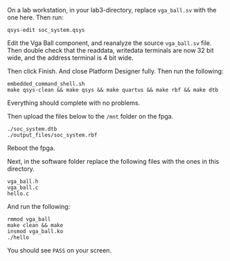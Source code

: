 On a lab workstation, in your lab3-directory, replace `vga_ball.sv` with the one
here.
Then run:
```
qsys-edit soc_system.qsys
```
Edit the Vga Ball component, and reanalyze the source `vga_ball.sv` file. Then
double check that the readdata, writedata terminals are now 32 bit wide, and the
address terminal is 4 bit wide.

Then click Finish. And close Platform Designer fully. Then run the following:
```
embedded_command_shell.sh
make qsys-clean && make qsys && make quartus && make rbf && make dtb
```
Everything should complete with no problems.

Then upload the files below to the `/mnt` folder on the fpga.
```
./soc_system.dtb
./output_files/soc_system.rbf
```
Reboot the fpga.

Next, in the software folder replace the following files with the ones in this
directory.
```
vga_ball.h
vga_ball.c
hello.c
```
And run the following:
```
rmmod vga_ball
make clean && make
insmod vga_ball.ko
./hello
```

You should see `PASS` on your screen.
